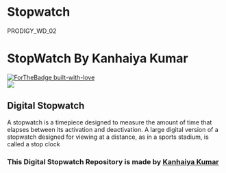 # Stopwatch
PRODIGY_WD_02
<p align="center">

</p>

# StopWatch By Kanhaiya Kumar


[![ForTheBadge built-with-love](http://ForTheBadge.com/images/badges/built-with-love.svg)](https://GitHub.com/Dank-del/) <br>
<a href="https://http://127.0.0.1:5500/task%202/index.html /Stopwatch/"> <img src="https://svgur.com/i/iob.svg" /> </a>

## Digital Stopwatch

A stopwatch is a timepiece designed to measure the amount of time that elapses between its activation and deactivation.
A large digital version of a stopwatch designed for viewing at a distance, as in a sports stadium, is called a stop clock

### This Digital Stopwatch Repository is made by [Kanhaiya Kumar](https://www.github.com/iamkanhaiyakumar/)
